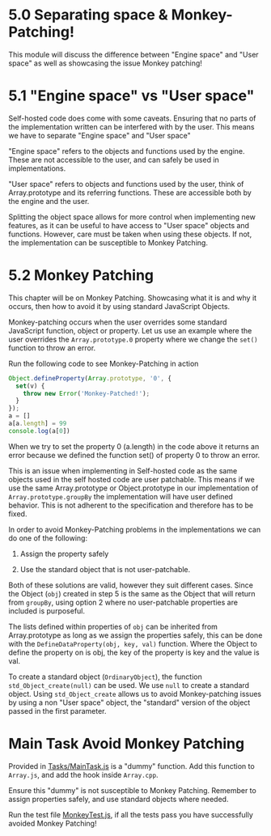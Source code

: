 # **5.0** Separating space & Monkey-Patching!

This module will discuss the difference between "Engine space" and "User space" as well as showcasing the issue Monkey patching!

# **5.1** "Engine space" vs "User space"

Self-hosted code does come with some caveats. Ensuring that no parts of the implementation written can be interfered with by the user. This means we have to separate "Engine space" and "User space"

"Engine space" refers to the objects and functions used by the engine. These are not accessible to the user, and can safely be used in implementations. 

"User space" refers to objects and functions used by the user, think of Array.prototype and its referring functions. These are accessible both by the engine and the user. 

Splitting the object space allows for more control when implementing new features, as it can be useful to have access to "User space" objects and functions. However, care must be taken when using these objects. If not, the implementation can be susceptible to Monkey Patching.

# **5.2** Monkey Patching

This chapter will be on Monkey Patching. Showcasing what it is and why it occurs, then how to avoid it by using standard JavaScript Objects. 

Monkey-patching occurs when the user overrides some standard JavaScript function, object or property. Let us use an example where the user overrides the `Array.prototype.0` property where we change the `set()` function to throw an error. 

Run the following code to see Monkey-Patching in action
```js
Object.defineProperty(Array.prototype, '0', {
  set(v) {
    throw new Error('Monkey-Patched!');
  }
});
a = []
a[a.length] = 99
console.log(a[0])
```

When we try to set the property 0 (a.length) in the code above it returns an error because we defined the function set() of property 0 to throw an error.

This is an issue when implementing in Self-hosted code as the same objects used in the self hosted code are user patchable. This means if we use the same Array.prototype or Object.prototype in our implementation of `Array.prototype.groupBy` the implementation will have user defined behavior. This is not adherent to the specification and therefore has to be fixed. 

In order to avoid Monkey-Patching problems in the implementations we can do one of the following:

1. Assign the property safely

2. Use the standard object that is not user-patchable.

Both of these solutions are valid, however they suit different cases. Since the Object (`obj`) created in step 5 is the same as the Object that will return from `groupBy`, using option 2 where no user-patchable properties are included is purposeful.

The lists defined within properties of `obj` can be inherited from Array.prototype as long as we assign the properties safely, this can be done with the `DefineDataProperty(obj, key, val)` function. Where the Object to define the property on is obj, the key of the property is key and the value is val. 

To create a standard object (`OrdinaryObject`), the function `std_Object_create(null)` can be used. We use `null` to create a standard object. Using `std_Object_create` allows us to avoid Monkey-patching issues by using a non "User space" object, the "standard" version of the object passed in the first parameter.  


# **Main Task** Avoid Monkey Patching

Provided in [Tasks/MainTask.js](./Tasks/MainTask.js) is a "dummy" function. Add this function to `Array.js`, and add the hook inside `Array.cpp`. 

Ensure this "dummy" is not susceptible to Monkey Patching. Remember to assign properties safely, and use standard objects where needed.

Run the test file [MonkeyTest.js](./Testfiles/MonkeyTest.js), if all the tests pass you have successfully avoided Monkey Patching!



